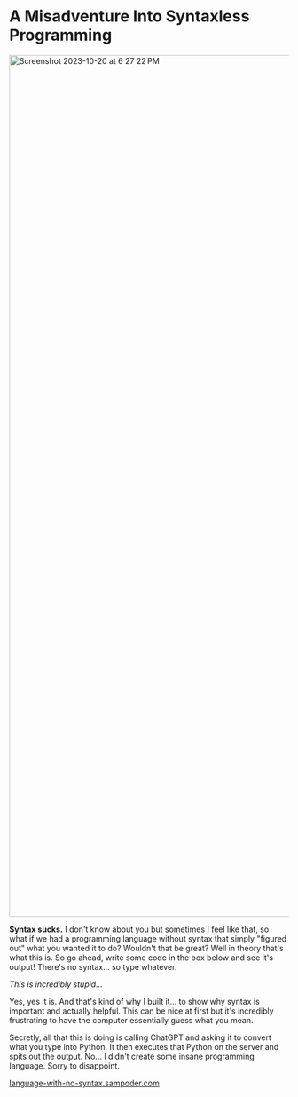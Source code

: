 # A Misadventure Into Syntaxless Programming

<img width="1552" alt="Screenshot 2023-10-20 at 6 27 22 PM" src="https://github.com/sampoder/language-with-no-syntax/assets/39828164/3509f138-c34c-4a63-aca9-7145452a8e2e">

**Syntax sucks.** I don't know about you but sometimes I feel like that, so what if we had a programming language without syntax that simply "figured out" what you wanted it to do? Wouldn't that be great? Well in theory that's what this is. So go ahead, write some code in the box below and see it's output! There's no syntax... so type whatever.

_This is incredibly stupid..._

Yes, yes it is. And that's kind of why I built it... to show why syntax is important and actually helpful. This can be nice at first but it's incredibly frustrating to have the computer essentially guess what you mean.

Secretly, all that this is doing is calling ChatGPT and asking it to convert what you type into Python. It then executes that Python on the server and spits out the output. No... I didn't create some insane programming language. Sorry to disappoint.

[language-with-no-syntax.sampoder.com](https://language-with-no-syntax.sampoder.com/)

